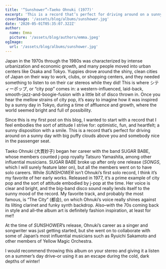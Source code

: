 ```yaml
---
title: '“Sunshower”—Taeko Ohnuki (1977)'
excerpt: 'This is a record that’s perfect for driving around on a sunny day with big puffy clouds above you and somebody nice in the passenger seat.'
coverImage: '/assets/blog/albums/sunshower.jpg'
date: '2020-05-01T05:35:07.322Z'
author:
  name: Emma
  picture: '/assets/blog/authors/emma.jpeg'
ogImage:
  url: '/assets/blog/albums/sunshower.jpg'
---
```


Japan in the 1970s through the 1980s was characterized by intense urbanization and economic growth, and many people moved into urban centers like Osaka and Tokyo. Yuppies drove around the shiny, clean cities of Japan on their way to work, clubs, or shopping centers, and they needed something to listen to on their car stereos while they did! This is where シティーポップ, or “city pop” comes in: a western-influenced, laid-back, smooth-jazz-and-boogie-fusion with a little bit of disco thrown in. Once you hear the mellow strains of city pop, it’s easy to imagine how it was inspired by a sunny day in Tokyo, during a time of affluence and growth, where the world seemed bright and full of possibility.

Since this is my first post on this blog, I wanted to start with a record that I feel embodies the sort of attitude I strive for: optimistic, fun, and heartfelt; a sunny disposition with a smile. This is a record that’s perfect for driving around on a sunny day with big puffy clouds above you and somebody nice in the passenger seat.

Taeko Ohnuki (大貫妙子) began her career with the band SUGAR BABE, whose members counted j-pop royalty Tatsuro Yamashita, among other influential musicians. SUGAR BABE broke up after only one release (*SONGS*, which I will surely feature later on), but all the members went on to have solo careers. While *SUNSHOWER* isn’t Ohnuki’s first solo record, I think it’s my favorite of her early works. Released in 1977, it’s a prime example of city pop and the sort of attitude embodied by j-pop at the time. Her voice is clear and bright, and the big-band disco sound really lends itself to the sunny mood of the record. My favorite track, and probably the most famous, is “The City” (都会), on which Ohnuki’s voice really shines against its lilting clarinet and funky synth backdrop. Also–with the 70s coming back in style and all–the album art is definitely fashion inspiration, at least for me!!

At the time of *SUNSHOWER*’s release, Ohnuki’s career as a singer and songwriter was just getting started, but she went on to collaborate with some of Japan’s most influential musicians such as Ryuichi Sakamoto and other members of Yellow Magic Orchestra.

I would recommend throwing this album on your stereo and giving it a listen on a summer’s day drive–or using it as an escape during the cold, dark depths of winter!